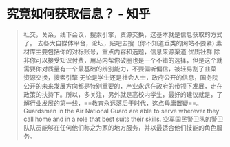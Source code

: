 # 究竟如何获取信息？ - 知乎


> 社交，关系，线下会议，搜索引擎，资源交换，这基本就是信息获取的方式了。
> 去各大自媒体平台，论坛，贴吧去搜（你不知道垂类的网站不要紧)
> 素材库主要包括你的对标账号，重点内容和选题，信息来源渠道
> 优质社群
> 除非你可以接受知识付费，用马内帮你破圈也是一个不错的选择，但是这个就需要你对质量有一个最基础的辨别能力，不要偏听偏信，被轻易割了韭菜
> 资源交换，搜索引擎
> 无论是学生还是社会人士，政府公开的信息，国务院公开的未来发展方向都是特别重要的，产业永远在政府的带领下发展，走在政策的扶持下。所以，多关注，另外就是高校内学生，最好的建议就是，了解行业发展的第一线，==教育永远落后于时代，这点毋庸置疑==。
>Guardsmen in the Air National Guard are able to serve wherever they call home and in a role that best suits their skills.
>空军国民警卫队的警卫队队员能够在任何他们称之为家的地方服务，并以最适合他们技能的角色服务。
